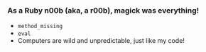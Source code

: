 ### As a Ruby n00b (aka, a r00b), magick was everything!
* `method_missing`
* `eval`
* Computers are wild and unpredictable, just like my code!
